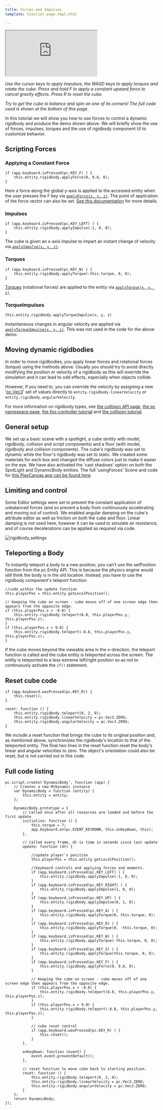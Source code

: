 ```yaml
---
title: Forces and Impulses
template: tutorial-page.tmpl.html

---
```


<iframe src="http://apps.playcanvas.com/playcanvas/tutorials/usingForces?overlay=false"></iframe>

*Use the cursor keys to apply impulses, the WASD keys to apply torques and rotate the cube. Press and hold F to apply a constant upward force to cancel gravity effects.*
*Press R to reset the cube.*

*Try to get the cube to balance and spin on one of its corners!*
*The full code used is shown at the bottom of this page.*

In this tutorial we will show you how to use forces to control a dynamic rigidbody and produce the demo shown above. We will briefly show the use of forces, impulses, torques and the use of rigidbody component UI to customize behavior.

## Scripting Forces

### Applying a Constant Force

~~~javascript~~~
if (app.keyboard.isPressed(pc.KEY_F) ) {
    this.entity.rigidbody.applyForce(0, 9.8, 0);
}
~~~

Here a force along the global y-axis is applied to the accessed entity when the user presses the F key via [`applyForce(x, y, z)`][1]. The point of application of the force vector can also be set. [See this documentation][2] for more details.

### Impulses

~~~javascript~~~
if (app.keyboard.isPressed(pc.KEY_LEFT) ) {
    this.entity.rigidbody.applyImpulse(-1, 0, 0);
}
~~~

The cube is given an x-axis impulse to impart an instant change of velocity via [`applyImpulse(x, y, z)`][3].

### Torques

~~~javascript~~~
if (app.keyboard.isPressed(pc.KEY_W) ) {
    this.entity.rigidbody.applyTorque(-this.torque, 0, 0);
}
~~~

[Torques](https://en.wikipedia.org/wiki/Torque) (rotational forces) are applied to the entity via [`applyTorque(x, y, z)`][4].

### TorqueImpulses

~~~javascript~~~
this.entity.rigidbody.applyTorqueImpulse(x, y, z)
~~~

Instantaneous changes in angular velocity are applied via [`applyTorqueImpulse(x, y, z)`][5]. This was not used in the code for the above demo.

## Moving dynamic rigidbodies

In order to move rigidbodies, you apply linear forces and rotational forces (torque) using the methods above. Usually you should try to avoid directly modifying the position or velocity of a rigidbody as this will override the simulation and it can lead to odd effects, especially when objects collide.

However, if you need to, you can override the velocity by assigning a new '[pc.Vec3][6]' set of values directly to `entity.rigidbody.linearVelocity` or `entity.rigidbody.angularVelocity`.

For more information on rigidbody types, see [the collision API page][8], [the pc namespace page][9], [the fps-controller tutorial][11] and [the collision tutorial][10].

## General setup

We set up a basic scene with a spotlight, a cube (entity with model, rigidbody, collision and script components) and a floor (with model, rigidbody and collision components). The cube's rigidbody was set to dynamic while the floor's rigidbody was set to static. We created some materials for each box and changed the diffuse colors just to make it easier on the eye. We have also activated the 'cast shadows' option on both the SpotLight and DynamicBody entities. The full 'usingForces' Scene and code for [this PlayCanvas app can be found here][12].

## Limiting and control

Some Editor settings were set to prevent the constant application of unbalanced forces (and so prevent a body from continuously accelerating and moving out of control). We enabled angular damping on the cube's attribute editor as well as friction on both the cube and floor. Linear damping is not used here, however it can be used to simulate air resistance, and of course decelerations can be applied as required via code.

<img src="/images/tutorials/forces/rigidbody_settings.jpg" alt="rigidbody_settings"/>

## Teleporting a Body

To instantly teleport a body to a new position, you can't use the setPosition function from the pc.Entity API. This is because the physics engine would still think the body is in the old location. Instead, you have to use the rigidbody component's teleport function:

~~~js~~~
//code within the update function
this.playerPos = this.entity.getLocalPosition();

// Keeping the cube on screen - cube moves off of one screen edge then appears from the opposite edge.
if (this.playerPos.x < -9.0) {
    this.entity.rigidbody.teleport(8.8, this.playerPos.y, this.playerPos.z);
}
if (this.playerPos.x > 9.0) {
    this.entity.rigidbody.teleport(-8.8, this.playerPos.y, this.playerPos.z);
}
~~~

If the cube moves beyond the viewable area in the x-direction, the teleport function is called and the cube entity is teleported across the screen. The entity is teleported to a less extreme left/right position so as not to continuously activate the `if()` statement.

## Reset cube code

~~~javascript~~~
if (app.keyboard.wasPressed(pc.KEY_R)) {
    this.reset();
}
~~~
~~~javascript~~~
reset: function () {
    this.entity.rigidbody.teleport(0, 2, 0);
    this.entity.rigidbody.linearVelocity = pc.Vec3.ZERO;
    this.entity.rigidbody.angularVelocity = pc.Vec3.ZERO;
}
~~~

We include a reset function that brings the cube to its original position and, as mentioned above, synchronizes the rigidbody's location to that of the teleported entity. The final two lines in the reset function reset the body's linear and angular velocities to zero. The object's orientation could also be reset, but is not carried out in this code.

## Full code listing

~~~javascript~~~
pc.script.create('DynamicBody', function (app) {
    // Creates a new MrDynamic instance
    var DynamicBody = function (entity) {
        this.entity = entity;
    };

    DynamicBody.prototype = {
        // Called once after all resources are loaded and before the first update
        initialize: function () {
            this.torque = 7;
            app.keyboard.on(pc.EVENT_KEYDOWN, this.onKeyDown, this);
        },

        // Called every frame, dt is time in seconds since last update
        update: function (dt) {

            //update player's position
            this.playerPos = this.entity.getLocalPosition();

            //keyboard controls and applying forces and moments.
            if (app.keyboard.isPressed(pc.KEY_LEFT) ) {
                this.entity.rigidbody.applyImpulse(-1, 0, 0);
            }
            if (app.keyboard.isPressed(pc.KEY_RIGHT) ) {
                this.entity.rigidbody.applyImpulse(1, 0, 0);
            }
            if (app.keyboard.isPressed(pc.KEY_UP) ) {
                this.entity.rigidbody.applyImpulse(0, 1, 0);
            }
            if (app.keyboard.isPressed(pc.KEY_A) ) {
                this.entity.rigidbody.applyTorque(0, this.torque, 0);
            }
            if (app.keyboard.isPressed(pc.KEY_D) ) {
                this.entity.rigidbody.applyTorque(0, -this.torque, 0);
            }
            if (app.keyboard.isPressed(pc.KEY_W) ) {
                this.entity.rigidbody.applyTorque(-this.torque, 0, 0);
            }
            if (app.keyboard.isPressed(pc.KEY_S) ) {
                this.entity.rigidbody.applyTorque(this.torque, 0, 0);
            }
            if (app.keyboard.isPressed(pc.KEY_F) ) {
                this.entity.rigidbody.applyForce(0, 9.8, 0);
            }

            // Keeping the cube on screen - cube moves off of one screen edge then appears from the opposite edge.
            if (this.playerPos.x < -9.0) {
                this.entity.rigidbody.teleport(8.8, this.playerPos.y, this.playerPos.z);
            }
            if (this.playerPos.x > 9.0) {
                this.entity.rigidbody.teleport(-8.8, this.playerPos.y, this.playerPos.z);
            }

            // cube reset control
            if (app.keyboard.wasPressed(pc.KEY_R) ) {
                this.reset();
            }
        },

        onKeyDown: function (event) {
            event.event.preventDefault();
        },

        // reset function to move cube back to starting position.
        reset: function () {
            this.entity.rigidbody.teleport(0, 2, 0);
            this.entity.rigidbody.linearVelocity = pc.Vec3.ZERO;
            this.entity.rigidbody.angularVelocity = pc.Vec3.ZERO;
        }
    };
    return DynamicBody;
});
~~~

[1]: /engine/api/stable/symbols/pc.RigidBodyComponent.html#applyForce
[2]: /engine/api/stable/symbols/pc.RigidBodyComponent.html#applyForce
[3]: /engine/api/stable/symbols/pc.RigidBodyComponent.html#applyImpulse
[4]: /engine/api/stable/symbols/pc.RigidBodyComponent.html#applyTorque
[5]: /engine/api/stable/symbols/pc.RigidBodyComponent.html#applyTorqueImpulse
[7]: /tutorials/beginner/manipulating-entities/
[6]: /engine/api/stable/symbols/pc.Vec3.html
[7]: /engine/api/stable/symbols/pc.RigidBodyComponent.html#syncEntityToBody
[8]: /engine/api/stable/symbols/pc.CollisionComponent.html
[9]: /engine/api/stable/symbols/pc.html
[10]: /tutorials/intermediate/collision-and-triggers/
[11]: /tutorials/advanced/fps-controller/
[12]: https://playcanvas.com/project/186/overview/tutorials

